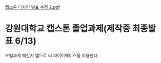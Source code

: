 [캡스톤 디자인 발표 수정 2.pdf](https://github.com/beomsuong/CourseMic/files/11667459/2.pdf)
# 강원대학교 캡스톤 졸업과제(제작중 최종발표 6/13)

조별과제 메신저 앱으로 써 파이어베이스를 이용한다.
